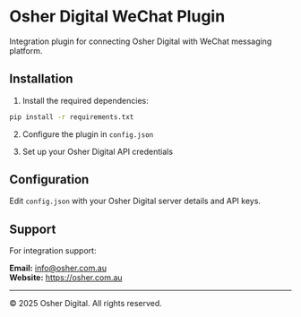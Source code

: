 # Osher Digital WeChat Plugin

Integration plugin for connecting Osher Digital with WeChat messaging platform.

## Installation

1. Install the required dependencies:
```bash
pip install -r requirements.txt
```

2. Configure the plugin in `config.json`

3. Set up your Osher Digital API credentials

## Configuration

Edit `config.json` with your Osher Digital server details and API keys.

## Support

For integration support:

**Email:** info@osher.com.au  
**Website:** https://osher.com.au

---

© 2025 Osher Digital. All rights reserved.

